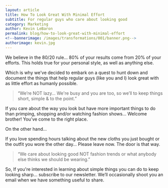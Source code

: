 ```yaml
--- 
layout: article
title: How To Look Great With Minimal Effort
subtitle: For regular guys who care about looking good
category: Marketing
author: Kevin LeBaron
permalink: blog/how-to-look-great-with-minimal-effort
<!--bannerimage: /images/transformations/001/banner.png-->
authorimage: kevin.jpg
---
```

We believe in the 80/20 rule… 80% of your results come from 20% of your efforts. This holds true for your personal style, as well as anything else.

Which is why we've decided to embark on a quest to hunt down and document the things that help regular guys (like you and I) look great with as little effort as humanly possible. 

>“We’re NOT lazy… We're busy and you are too, so we’ll to keep things short, simple & to the point.”

If you care about the way you look but have more important things to do than primping, shopping and/or watching fashion shows… Welcome brother! You’ve come to the right place.

On the other hand...

If you love spending hours talking about the new cloths you just bought or the outfit you wore the other day… Please leave now. The door is that way.

>“We care about looking good NOT fashion trends or what anybody else thinks we should be wearing.”

So, If you're interested in learning about simple things you can do to keep looking sharp... subscribe to our newsletter. We’ll occasionally shoot you an email when we have something useful to share.